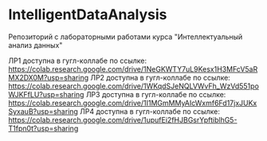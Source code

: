 # IntelligentDataAnalysis
Репозиторий с лабораторными работами курса "Интеллектуальный анализ данных"

ЛР1 доступна в гугл-коллабе по ссылке: https://colab.research.google.com/drive/1NeGKWTY7uL9Kesx1H3MFcV5aRMX2DX0M?usp=sharing
ЛР2 доступна в гугл-коллабе по ссылке: https://colab.research.google.com/drive/1WKqdSJeNQLVWvFh_WzVd551poWJKFfLU?usp=sharing
ЛР3 доступна в гугл-коллабе по ссылке: https://colab.research.google.com/drive/1I1MGmMMyAIcWxmf6Fd17jxJUKxSyxauB?usp=sharing
ЛР4 доступна в гугл-коллабе по ссылке: https://colab.research.google.com/drive/1upufEi2fHJBGsrYpftiblhG5-T1fpn0t?usp=sharing
